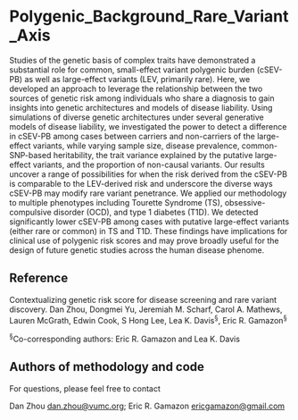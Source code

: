 # Polygenic_Background_Rare_Variant_Axis

Studies of the genetic basis of complex traits have demonstrated a substantial role for common, small-effect variant polygenic burden (cSEV-PB) as well as large-effect variants (LEV, primarily rare). Here, we developed an approach to leverage the relationship between the two sources of genetic risk among individuals who share a diagnosis to gain insights into genetic architectures and models of disease liability. Using simulations of diverse genetic architectures under several generative models of disease liability, we investigated the power to detect a difference in cSEV-PB among cases between carriers and non-carriers of the large-effect variants, while varying sample size, disease prevalence, common-SNP-based heritability, the trait variance explained by the putative large-effect variants, and the proportion of non-causal variants. Our results uncover a range of possibilities for when the risk derived from the cSEV-PB is comparable to the LEV-derived risk and underscore the diverse ways cSEV-PB may modify rare variant penetrance.  We applied our methodology to multiple phenotypes including Tourette Syndrome (TS), obsessive-compulsive disorder (OCD), and type 1 diabetes (T1D). We detected significantly lower cSEV-PB among cases with putative large-effect variants (either rare or common) in TS and T1D. These findings have implications for clinical use of polygenic risk scores and may prove broadly useful for the design of future genetic studies across the human disease phenome. 

## Reference

Contextualizing genetic risk score for disease screening and rare variant discovery. Dan Zhou, Dongmei Yu, Jeremiah M. Scharf, Carol A. Mathews, Lauren McGrath, Edwin Cook, S Hong Lee, Lea K. Davis<sup>§</sup>, Eric R. Gamazon<sup>§</sup>

<sup>§</sup>Co-corresponding authors:  Eric R. Gamazon and Lea K. Davis

## Authors of methodology and code

For questions, please feel free to contact

Dan Zhou dan.zhou@vumc.org;
Eric R. Gamazon ericgamazon@gmail.com
